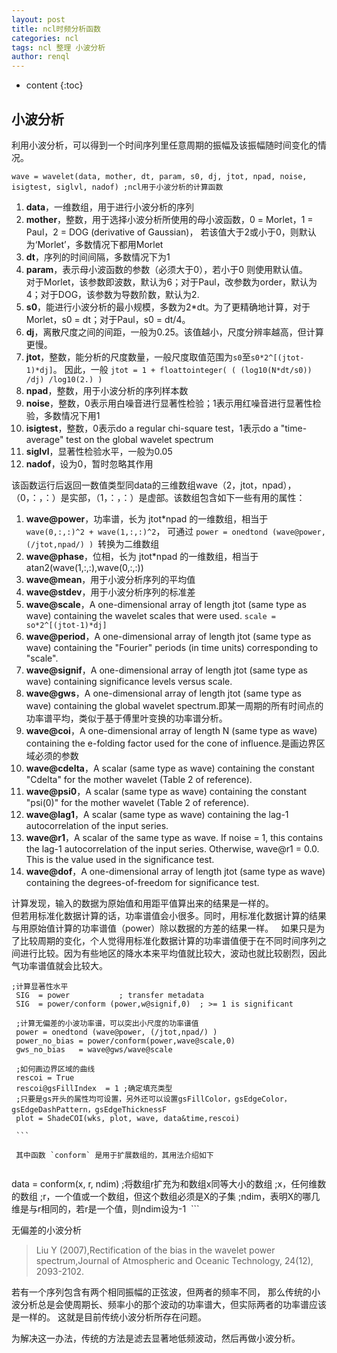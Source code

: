 ```yaml
---
layout: post
title: ncl时频分析函数
categories: ncl
tags: ncl 整理 小波分析
author: renql
---
```


* content
{:toc}

## 小波分析
利用小波分析，可以得到一个时间序列里任意周期的振幅及该振幅随时间变化的情况。

```
wave = wavelet(data, mother, dt, param, s0, dj, jtot, npad, noise, isigtest, siglvl, nadof) ;ncl用于小波分析的计算函数
```
1. **data**，一维数组，用于进行小波分析的序列   
2. **mother**，整数，用于选择小波分析所使用的母小波函数，0 = Morlet，1 = Paul，2 = DOG (derivative of Gaussian)，
若该值大于2或小于0，则默认为‘Morlet’，多数情况下都用Morlet   
3. **dt**，序列的时间间隔，多数情况下为1   
4. **param**，表示母小波函数的参数（必须大于0），若小于0 则使用默认值。   
对于Morlet，该参数即波数，默认为6；对于Paul，改参数为order，默认为4；对于DOG，该参数为导数阶数，默认为2.   
5. **s0**，能进行小波分析的最小规模，多数为2*dt。为了更精确地计算，对于Morlet，s0 = dt；对于Paul，s0 = dt/4。  
6. **dj**，离散尺度之间的间距，一般为0.25。该值越小，尺度分辨率越高，但计算更慢。   
7. **jtot**，整数，能分析的尺度数量，一般尺度取值范围为`s0`至`s0*2^[(jtot-1)*dj]`。
因此，一般 `jtot = 1 + floattointeger( ( (log10(N*dt/s0)) /dj) /log10(2.) )`   
8. **npad**，整数，用于小波分析的序列样本数    
9. **noise**，整数，0表示用白噪音进行显著性检验；1表示用红噪音进行显著性检验，多数情况下用1    
10. **isigtest**，整数，0表示do a regular chi-square test，1表示do a "time-average" test on the global wavelet spectrum    
11. **siglvl**，显著性检验水平，一般为0.05    
12. **nadof**，设为0，暂时忽略其作用    




该函数运行后返回一数值类型同data的三维数组wave（2，jtot，npad），（0，：，：）是实部，（1，：，：）是虚部。该数组包含如下一些有用的属性：    
1. **wave@power**，功率谱，长为 jtot*npad 的一维数组，相当于 `wave(0,:,:)^2 + wave(1,:,:)^2`，
可通过 `power = onedtond (wave@power, (/jtot,npad/) ) `转换为二维数组   
2. **wave@phase**，位相，长为 jtot*npad 的一维数组，相当于 atan2(wave(1,:,:),wave(0,:,:))
3. **wave@mean**，用于小波分析序列的平均值
4. **wave@stdev**，用于小波分析序列的标准差
5. **wave@scale**，A one-dimensional array of length jtot (same type as wave) containing the wavelet scales that were used.
`scale = so*2^[(jtot-1)*dj]`   
6. **wave@period**，A one-dimensional array of length jtot (same type as wave) containing the "Fourier" periods (in time units) corresponding to "scale".    
7. **wave@signif**，A one-dimensional array of length jtot (same type as wave) containing significance levels versus scale.    
8. **wave@gws**，A one-dimensional array of length jtot (same type as wave) containing the global wavelet spectrum.即某一周期的所有时间点的功率谱平均，类似于基于傅里叶变换的功率谱分析。      
9. **wave@coi**，A one-dimensional array of length N (same type as wave) containing the e-folding factor used for the cone of influence.是画边界区域必须的参数    
10. **wave@cdelta**，A scalar (same type as wave) containing the constant "Cdelta" for the mother wavelet (Table 2 of reference).     
11. **wave@psi0**，A scalar (same type as wave) containing the constant "psi(0)" for the mother wavelet (Table 2 of reference).   
12. **wave@lag1**，A scalar (same type as wave) containing the lag-1 autocorrelation of the input series.     
13. **wave@r1**，A scalar of the same type as wave. If noise = 1, this contains the lag-1 autocorrelation of the input series. Otherwise, wave@r1 = 0.0. This is the value used in the significance test.     
14. **wave@dof**，A one-dimensional array of length jtot (same type as wave) containing the degrees-of-freedom for significance test.   

计算发现，输入的数据为原始值和用距平值算出来的结果是一样的。   
但若用标准化数据计算的话，功率谱值会小很多。同时，用标准化数据计算的结果与用原始值计算的功率谱值（power）除以数据的方差的结果一样。   
如果只是为了比较周期的变化，个人觉得用标准化数据计算的功率谱值便于在不同时间序列之间进行比较。因为有些地区的降水本来平均值就比较大，波动也就比较剧烈，因此气功率谱值就会比较大。

 ```    
 ;计算显著性水平
  SIG  = power           ; transfer metadata
  SIG  = power/conform (power,w@signif,0)  ; >= 1 is significant
  
  ;计算无偏差的小波功率谱，可以突出小尺度的功率谱值
  power = onedtond (wave@power, (/jtot,npad/) ) 
  power_no_bias = power/conform(power,wave@scale,0)
  gws_no_bias   = wave@gws/wave@scale
  
  ;如何画边界区域的曲线
  rescoi = True
  rescoi@gsFillIndex  = 1 ;确定填充类型  
  ;只要是gs开头的属性均可设置，另外还可以设置gsFillColor，gsEdgeColor，gsEdgeDashPattern，gsEdgeThicknessF
  plot = ShadeCOI(wks, plot, wave, data&time,rescoi)
  
  ```
  
  其中函数 `conform` 是用于扩展数组的，其用法介绍如下
  
  ``` 
  data  = conform(x, r, ndim) ;将数组r扩充为和数组x同等大小的数组
  ;x，任何维数的数组
  ;r，一个值或一个数组，但这个数组必须是X的子集
  ;ndim，表明X的哪几维是与r相同的，若r是一个值，则ndim设为-1
  ```

无偏差的小波分析    
>  Liu Y (2007),Rectification of the bias in the wavelet power spectrum,Journal of Atmospheric and Oceanic Technology, 24(12), 2093-2102.

若有一个序列包含有两个相同振幅的正弦波，但两者的频率不同，
那么传统的小波分析总是会使周期长、频率小的那个波动的功率谱大，但实际两者的功率谱应该是一样的。
这就是目前传统小波分析所存在问题。

为解决这一办法，传统的方法是滤去显著地低频波动，然后再做小波分析。
